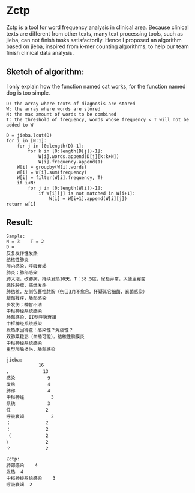 Zctp
========
Zctp is a tool for word frequency analysis in clinical area. Because clinical texts are different from other texts, many text processing tools, such as jieba, can not finish tasks satisfactorily. Hence I proposed an algorithm based on jieba, inspired from k-mer counting algorithms, to help our team finish clinical data analysis.

Sketch of algorithm:
--------
I only explain how the function named cat works, for the function named dog is too simple.

```
D: the array where texts of diagnosis are stored
W: the array where words are stored
N: the max amount of words to be combined
T: the threshold of frequency, words whose frequency < T will not be added to W
```
```
D = jieba.lcut(D)
for i in [N:1]:
    for j in [0:length(D)-1]:
        for k in [0:length(D[j])-1]:
            W[i].words.append(D[j][k:k+N])
            W[i].frequency.append(1)
    W[i] = groupby(W[i].words)
    W[i] = W[i].sum(frequency)
    W[i] = filter(W[i].frequency, T)
    if i<N:
        for j in [0:length(W[i])-1]:
            if W[i][j] is not matched in W[i+1]:
                W[i] = W[i+1].append(W[i][j])
return w[1]
```

Result:
--------
```
Sample:
N = 3    T = 2
D = 
反复发作性发热
结核性肺炎
颅内感染，呼吸衰竭
肺炎；肺部感染
肺大泡，矽肺病，持续发热10天，T：38.5度，尿检异常，大便里霉菌
恶性肿瘤，癌灶发热
肺结核，左侧包裹性脓胸（伤口3月不愈合。怀疑其它细菌，真菌感染）
腿部残疾，肺部感染
多发伤；神智不清
中枢神经系统感染
肺部感染，II型呼吸衰竭
中枢神经系统感染
发热原因待查：感染性？免疫性？
双肺粟粒影（血播可能），结核性脑膜炎
中枢神经系统感染
重型颅脑损伤，肺部感染
```
```
jieba:
            16
，            13
感染            9
发热            4
肺部            4
中枢神经          3
系统            3
性             2
呼吸衰竭          2
；             2
：             2
（             2
）             2
？             2
```
```
Zctp:
肺部感染	4
发热	4
中枢神经系统感染	3
呼吸衰竭  2
```
